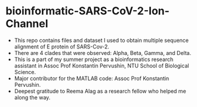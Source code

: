 # bioinformatic-SARS-CoV-2-Ion-Channel

* This repo contains files and dataset I used to obtain multiple sequence alignment of E protein of SARS-Cov-2.
* There are 4 clades that were observed: Alpha, Beta, Gamma, and Delta.
* This is a part of my summer project as a bioinformatics research assistant in Assoc Prof Konstantin Pervushin, NTU School of Biological Science.
* Major contributor for the MATLAB code: Assoc Prof Konstantin Pervushin.
* Deepest gratitude to Reema Alag as a research fellow who helped me along the way.
